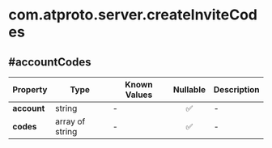 # com.atproto.server.createInviteCodes

## #accountCodes

| Property | Type | Known Values | Nullable | Description |
| --- | --- | --- | :---: | --- |
| **account** | string | - | ✅ | - |
| **codes** | array of string | - | ✅ | - |
